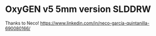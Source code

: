 # OxyGEN v5 5mm version SLDDRW

Thanks to Neco!
https://www.linkedin.com/in/neco-garcía-quintanilla-690080166/

